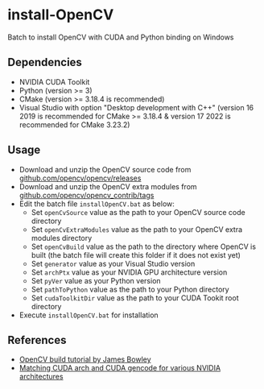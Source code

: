 # install-OpenCV
Batch to install OpenCV with CUDA and Python binding on Windows
## Dependencies
- NVIDIA CUDA Toolkit
- Python (version >= 3)
- CMake (version >= 3.18.4 is recommended)
- Visual Studio with option "Desktop development with C++" (version 16 2019 is recommended for CMake >= 3.18.4 & version 17 2022 is recommended for CMake 3.23.2)
## Usage
- Download and unzip the OpenCV source code from [github.com/opencv/opencv/releases](https://github.com/opencv/opencv/releases)
- Download and unzip the OpenCV extra modules from [github.com/opencv/opencv_contrib/tags](https://github.com/opencv/opencv_contrib/tags)
- Edit the batch file `installOpenCV.bat` as below:
   - Set `openCvSource` value as the path to your OpenCV source code directory
   - Set `openCvExtraModules` value as the path to your OpenCV extra modules directory
   - Set `openCvBuild` value as the path to the directory where OpenCV is built (the batch file will create this folder if it does not exist yet)
   - Set `generator` value as your Visual Studio version
   - Set `archPtx` value as your NVIDIA GPU architecture version 
   - Set `pyVer` value as your Python version
   - Set `pathToPython` value as the path to your Python directory
   - Set `cudaToolkitDir` value as the path to your CUDA Tookit root directory
- Execute `installOpenCV.bat` for installation
## References
- [OpenCV build tutorial by James Bowley](https://jamesbowley.co.uk/build-opencv-with-cuda-in-windows/) 
- [Matching CUDA arch and CUDA gencode for various NVIDIA architectures](https://arnon.dk/matching-sm-architectures-arch-and-gencode-for-various-nvidia-cards/)
